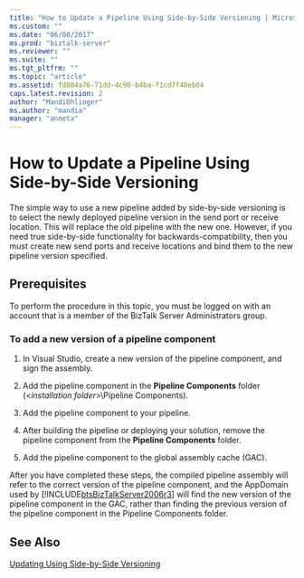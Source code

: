 ```yaml
---
title: "How to Update a Pipeline Using Side-by-Side Versioning | Microsoft Docs"
ms.custom: ""
ms.date: "06/08/2017"
ms.prod: "biztalk-server"
ms.reviewer: ""
ms.suite: ""
ms.tgt_pltfrm: ""
ms.topic: "article"
ms.assetid: fd884a76-71dd-4c90-b4ba-f1cd7f48eb04
caps.latest.revision: 2
author: "MandiOhlinger"
ms.author: "mandia"
manager: "anneta"
---
```

# How to Update a Pipeline Using Side-by-Side Versioning
The simple way to use a new pipeline added by side-by-side versioning is to select the newly deployed pipeline version in the send port or receive location. This will replace the old pipeline with the new one. However, if you need true side-by-side functionality for backwards-compatibility, then you must create new send ports and receive locations and bind them to the new pipeline version specified.  
  
## Prerequisites  
 To perform the procedure in this topic, you must be logged on with an account that is a member of the BizTalk Server Administrators group.  
  
### To add a new version of a pipeline component  
  
1.  In Visual Studio, create a new version of the pipeline component, and sign the assembly.  
  
2.  Add the pipeline component in the **Pipeline Components** folder (\<*installation folder*\>\Pipeline Components).  
  
3.  Add the pipeline component to your pipeline.  
  
4.  After building the pipeline or deploying your solution, remove the pipeline component from the **Pipeline Components** folder.  
  
5.  Add the pipeline component to the global assembly cache (GAC).  
  
 After you have completed these steps, the compiled pipeline assembly will refer to the correct version of the pipeline component, and the AppDomain used by [!INCLUDE[btsBizTalkServer2006r3](../includes/btsbiztalkserver2006r3-md.md)] will find the new version of the pipeline component in the GAC, rather than finding the previous version of the pipeline component in the Pipeline Components folder.  
  
## See Also  
 [Updating Using Side-by-Side Versioning](../technical-guides/updating-using-side-by-side-versioning.md)